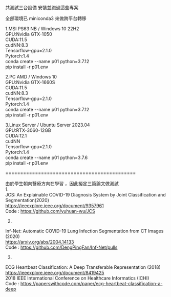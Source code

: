 共測試三台設備 安裝並跑過這些專案

全部環境已 miniconda3 來做跨平台轉移

1.MSI PS63 NB / Windows 10 22H2  
  GPU:Nvidia GTX-1050  
  CUDA:11.5  
  cudNN:8.3  
  Tensorflow-gpu=2.1.0  
  Pytorch:1.4  
  conda create --name p01 python=3.7.12  
  pip install -r p01.env  

2.PC AMD / Windows 10  
   GPU:Nvidia GTX-1660S  
  CUDA:11.5  
  cudNN:8.3  
  Tensorflow-gpu=2.1.0  
  Pytorch:1.4  
  conda create --name p01 python=3.7.12  
  pip install -r p01.env  
 
3.Linux Server / Ubuntu Server 2023.04  
  GPU:RTX-3060-12GB  
  CUDA:12.1  
  cudNN  
 Tensorflow-gpu=2.1.0  
  Pytorch:1.4  
  conda create --name p01 python=3.7.6  
  pip install -r p01.env  
 
============================================   

由於學生朝向醫療方向在學習 ，因此擬定三篇論文做測試  
1.  
JCS: An Explainable COVID-19 Diagnosis System by Joint Classification and Segmentation(2020)  
https://ieeexplore.ieee.org/document/9357961  
Code : https://github.com/yuhuan-wu/JCS  

2.  
Inf-Net: Automatic COVID-19 Lung Infection Segmentation from CT Images (2020)  
https://arxiv.org/abs/2004.14133  
Code : https://github.com/DengPingFan/Inf-Net/pulls  

3.  
ECG Heartbeat Classification: A Deep Transferable Representation (2018)  
https://ieeexplore.ieee.org/document/8419425  
2018 IEEE International Conference on Healthcare Informatics (ICHI)  
Code : https://paperswithcode.com/paper/ecg-heartbeat-classification-a-deep  